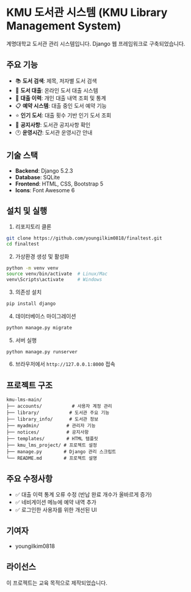 # KMU 도서관 시스템 (KMU Library Management System)

계명대학교 도서관 관리 시스템입니다. Django 웹 프레임워크로 구축되었습니다.

## 주요 기능

- 📚 **도서 검색**: 제목, 저자별 도서 검색
- 📖 **도서 대출**: 온라인 도서 대출 시스템
- 📝 **대출 이력**: 개인 대출 내역 조회 및 통계
- 📋 **예약 시스템**: 대출 중인 도서 예약 기능
- ⭐ **인기 도서**: 대출 횟수 기반 인기 도서 조회
- 📢 **공지사항**: 도서관 공지사항 확인
- 🕐 **운영시간**: 도서관 운영시간 안내

## 기술 스택

- **Backend**: Django 5.2.3
- **Database**: SQLite
- **Frontend**: HTML, CSS, Bootstrap 5
- **Icons**: Font Awesome 6

## 설치 및 실행

1. 리포지토리 클론
```bash
git clone https://github.com/youngilkim0818/finaltest.git
cd finaltest
```

2. 가상환경 생성 및 활성화
```bash
python -m venv venv
source venv/bin/activate  # Linux/Mac
venv\Scripts\activate     # Windows
```

3. 의존성 설치
```bash
pip install django
```

4. 데이터베이스 마이그레이션
```bash
python manage.py migrate
```

5. 서버 실행
```bash
python manage.py runserver
```

6. 브라우저에서 `http://127.0.0.1:8000` 접속

## 프로젝트 구조

```
kmu-lms-main/
├── accounts/           # 사용자 계정 관리
├── library/           # 도서관 주요 기능
├── library_info/      # 도서관 정보
├── myadmin/          # 관리자 기능
├── notices/          # 공지사항
├── templates/        # HTML 템플릿
├── kmu_lms_project/ # 프로젝트 설정
├── manage.py        # Django 관리 스크립트
└── README.md        # 프로젝트 설명
```

## 주요 수정사항

- ✅ 대출 이력 통계 오류 수정 (반납 완료 개수가 올바르게 증가)
- ✅ 네비게이션 메뉴에 예약 내역 추가
- ✅ 로그인한 사용자를 위한 개선된 UI

## 기여자

- youngilkim0818

## 라이선스

이 프로젝트는 교육 목적으로 제작되었습니다. 